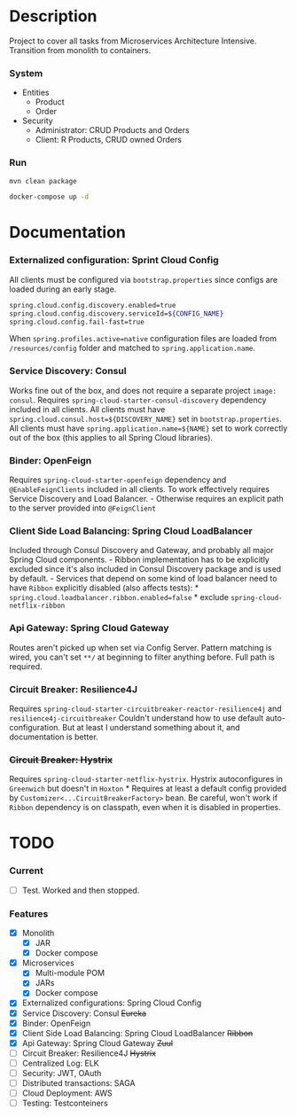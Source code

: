 # Description
Project to cover all tasks from Microservices Architecture Intensive. Transition from monolith to containers.

### System
- Entities
    - Product
    - Order
- Security
    - Administrator: CRUD Products and Orders
    - Client: R Products, CRUD owned Orders

### Run
```bash
mvn clean package
```
```bash
docker-compose up -d
```

# Documentation
### Externalized configuration: Sprint Cloud Config
  All clients must be configured via `bootstrap.properties` since configs are loaded during an early stage.
  ```bash
  spring.cloud.config.discovery.enabled=true
  spring.cloud.config.discovery.serviceId=${CONFIG_NAME}
  spring.cloud.config.fail-fast=true
  ```

  When `spring.profiles.active=native` configuration files are loaded from `/resources/config` folder and matched to `spring.application.name`.
### Service Discovery: Consul
  Works fine out of the box, and does not require a separate project `image: consul`.
  Requires `spring-cloud-starter-consul-discovery` dependency included in all clients.
  All clients must have `spring.cloud.consul.host=${DISCOVERY_NAME}` set in `bootstrap.properties`.
  All clients must have `spring.application.name=${NAME}` set to work correctly out of the box (this applies to all Spring Cloud libraries).
### Binder: OpenFeign
  Requires `spring-cloud-starter-openfeign` dependency and `@EnableFeignClients` included in all clients.
  To work effectively requires Service Discovery and Load Balancer.
    - Otherwise requires an explicit path to the server provided into `@FeignClient`
### Client Side Load Balancing: Spring Cloud LoadBalancer
  Included through Consul Discovery and Gateway, and probably all major Spring Cloud components.
    - Ribbon implementation has to be explicitly excluded since it's also included in Consul Discovery package and is used by default.
    - Services that depend on some kind of load balancer need to have `Ribbon` explicitly disabled (also affects tests):
      * `spring.cloud.loadbalancer.ribbon.enabled=false`
      * exclude `spring-cloud-netflix-ribbon`
### Api Gateway: Spring Cloud Gateway
  Routes aren't picked up when set via Config Server.
  Pattern matching is wired, you can't set `**/` at beginning to filter anything before. Full path is required.
### Circuit Breaker: Resilience4J
  Requires `spring-cloud-starter-circuitbreaker-reactor-resilience4j` and `resilience4j-circuitbreaker`
  Couldn't understand how to use default auto-configuration. But at least I understand something about it, and documentation is better.
### ~~Circuit Breaker: Hystrix~~
  Requires `spring-cloud-starter-netflix-hystrix`.
  Hystrix autoconfigures in `Greenwich` but doesn't in `Hoxton`
    * Requires at least a default config provided by `Customizer<...CircuitBreakerFactory>` bean.
  Be careful, won't work if `Ribbon` dependency is on classpath, even when it is disabled in properties.

# TODO
### Current
- [ ] Test. Worked and then stopped.
### Features
- [x] Monolith
    - [x] JAR
    - [x] Docker compose
- [x] Microservices
    - [x] Multi-module POM
    - [x] JARs
    - [x] Docker compose
- [x] Externalized configurations: Spring Cloud Config
- [x] Service Discovery: Consul ~~Eureka~~
- [x] Binder: OpenFeign
- [x] Client Side Load Balancing: Spring Cloud LoadBalancer ~~Ribbon~~
- [x] Api Gateway: Spring Cloud Gateway ~~Zuul~~
- [ ] Circuit Breaker: Resilience4J ~~Hystrix~~
- [ ] Centralized Log: ELK
- [ ] Security: JWT, OAuth
- [ ] Distributed transactions: SAGA
- [ ] Cloud Deployment: AWS
- [ ] Testing: Testconteiners
